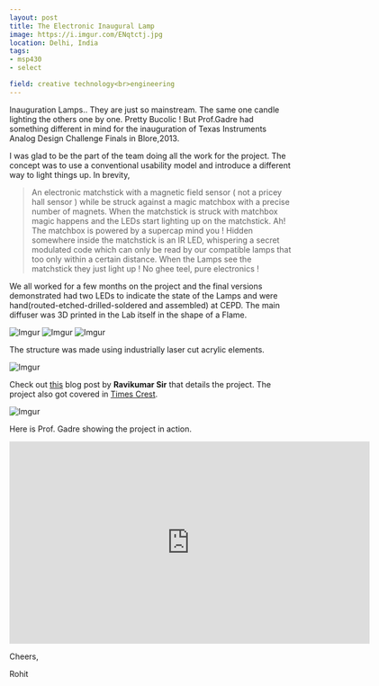 ```yaml
---
layout: post
title: The Electronic Inaugural Lamp
image: https://i.imgur.com/ENqtctj.jpg
location: Delhi, India
tags:
- msp430
- select 

field: creative technology<br>engineering
---
```


Inauguration Lamps.. They are just so mainstream. The same one candle lighting the others one by one. Pretty Bucolic ! But Prof.Gadre had something different in mind for the inauguration of Texas Instruments Analog Design Challenge Finals in Blore,2013.

I was glad to be the part of the team doing all the work for the project. The concept was to use a conventional usability model and introduce a different way to light things up. In brevity,

> An electronic matchstick with a magnetic field sensor ( not a pricey hall sensor ) while be struck against a magic matchbox with a precise number of magnets. When the matchstick is struck with matchbox magic happens and the LEDs start lighting up on the matchstick. Ah! The matchbox is powered by a supercap mind you ! Hidden somewhere inside the matchstick is an IR LED, whispering a secret modulated code which can only be read by our compatible lamps that too only within a certain distance. When the Lamps see the matchstick they just light up ! No ghee teel, pure electronics !

We all worked for a few months on the project and the final versions demonstrated had two LEDs to indicate the state of the Lamps and were hand(routed-etched-drilled-soldered and assembled) at CEPD. The main diffuser was 3D printed in the Lab itself in the shape of a Flame.

![Imgur](https://i.imgur.com/G7MglW2.jpg)
![Imgur](https://i.imgur.com/oDZ4aB5.jpg)
![Imgur](https://i.imgur.com/yOLikSo.jpg)

The structure was made using industrially laser cut acrylic elements.

![Imgur](https://i.imgur.com/ENqtctj.jpg)

Check out [this](https://e2e.ti.com/blogs_/b/designproject/archive/2013/04/26/rub-the-lamp-and-make-a-wish) blog post by **Ravikumar Sir** that details the project. The project also got covered in [Times Crest](http://www.timescrest.com/life/3d-printer-the-desi-dimension-10505).

![Imgur](https://i.imgur.com/tn888rA.png)

Here is Prof. Gadre showing the project in action.

<iframe width="640" height="360" src="https://www.youtube.com/embed/l5DQwYKH-GU" frameborder="0" allowfullscreen></iframe>


Cheers,

Rohit









 
